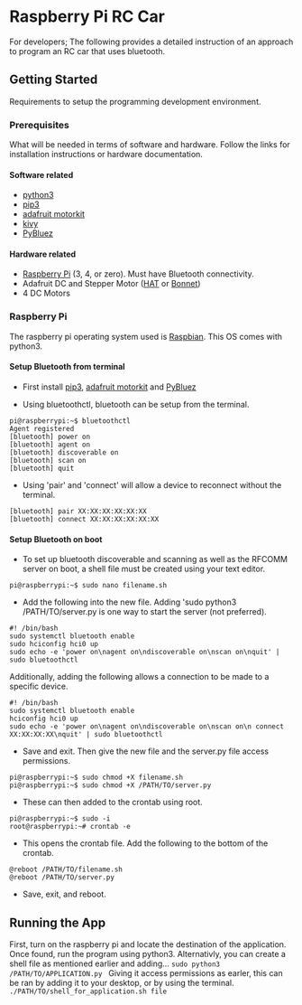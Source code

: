 # Raspberry Pi RC Car

For developers; The following provides a detailed instruction of an approach to program an RC car that uses bluetooth. 

## Getting Started
Requirements to setup the programming development environment.
### Prerequisites 
What will be needed in terms of software and hardware. Follow the links for installation instructions or hardware documentation.
#### Software related
* [python3](https://www.python.org/downloads/)
* [pip3](https://pip.pypa.io/en/stable/installing/)
* [adafruit motorkit](https://circuitpython.readthedocs.io/projects/motorkit/en/latest/)
* [kivy](https://pypi.org/project/Kivy/)
* [PyBluez](https://pypi.org/project/PyBluez/)
#### Hardware related
* [Raspberry Pi](https://www.adafruit.com/category/105) (3, 4, or zero). Must have Bluetooth connectivity.
* Adafruit DC and Stepper Motor ([HAT](https://learn.adafruit.com/adafruit-dc-and-stepper-motor-hat-for-raspberry-pi/overview?gclid=CjwKCAiAlO7uBRANEiwA_vXQ-79H7aV8Ql1Dwbz5FU_IP-XY1XgD2iuNmu-fn2I6Fy7RoLhIUEFMxRoCd9IQAvD_BwE) or [Bonnet](https://www.adafruit.com/product/4280?gclid=CjwKCAiAlO7uBRANEiwA_vXQ-8Dt6Pb63q9ybWfFCYqH_QHKKfQPZxtOaQ894nUELJAkP48LXHv2MxoCG0UQAvD_BwE))
* 4 DC Motors

### Raspberry Pi
The raspberry pi operating system used is [Raspbian](https://www.raspberrypi.org/downloads/). This OS comes with python3.

#### Setup Bluetooth from terminal
* First install [pip3](https://pip.pypa.io/en/stable/installing/), [adafruit motorkit](https://circuitpython.readthedocs.io/projects/motorkit/en/latest/) and [PyBluez](https://pypi.org/project/PyBluez/)

* Using bluetoothctl, bluetooth can be setup from the terminal.
```
pi@raspberrypi:~$ bluetoothctl
Agent registered
[bluetooth] power on 
[bluetooth] agent on
[bluetooth] discoverable on
[bluetooth] scan on
[bluetooth] quit
```
* Using 'pair' and 'connect' will allow a device to reconnect without the terminal.
```
[bluetooth] pair XX:XX:XX:XX:XX:XX
[bluetooth] connect XX:XX:XX:XX:XX:XX
```
#### Setup Bluetooth on boot
* To set up bluetooth discoverable and scanning as well as the RFCOMM server on boot, a shell file must be created using your text editor. 
```
pi@raspberrypi:~$ sudo nano filename.sh
```
* Add the following into the new file. Adding 'sudo python3 /PATH/TO/server.py is one way to start the server (not preferred).
```
#! /bin/bash
sudo systemctl bluetooth enable
sudo hciconfig hci0 up
sudo echo -e 'power on\nagent on\ndiscoverable on\nscan on\nquit' | sudo bluetoothctl
```
Additionally, adding the following allows a connection to be made to a specific device.
```
#! /bin/bash
sudo systemctl bluetooth enable
hciconfig hci0 up
sudo echo -e 'power on\nagent on\ndiscoverable on\nscan on\n connect XX:XX:XX:XX\nquit' | sudo bluetoothctl
```

* Save and exit. Then give the new file and the server.py file access permissions.
```
pi@raspberrypi:~$ sudo chmod +X filename.sh
pi@raspberrypi:~$ sudo chmod +X /PATH/TO/server.py

```
* These can then added to the crontab using root.
```
pi@raspberrypi:~$ sudo -i
root@raspberrypi:~# crontab -e
```
* This opens the crontab file. Add the following to the bottom of the crontab.
```
@reboot /PATH/TO/filename.sh
@reboot /PATH/TO/server.py
```
* Save, exit, and reboot. 

## Running the App
First, turn on the raspberry pi and locate the destination of the application.
Once found, run the program using python3.
Alternativly, you can create a shell file as mentioned earlier and adding...
```sudo python3 /PATH/TO/APPLICATION.py ```
Giving it access permissions as earler, this can be ran by adding it to your desktop, or by using the terminal.
```./PATH/TO/shell_for_application.sh file ```
